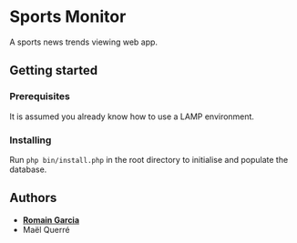 # Sports Monitor

A sports news trends viewing web app.


## Getting started

### Prerequisites

It is assumed you already know how to use a LAMP environment.

### Installing

Run `php bin/install.php` in the root directory to initialise and populate the database.

## Authors

- **[Romain Garcia](https://github.com/garcia-dev)**
- Maël Querré

